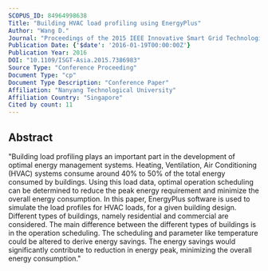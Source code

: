 ```yaml
---
SCOPUS_ID: 84964998638
Title: "Building HVAC load profiling using EnergyPlus"
Author: "Wang D."
Journal: "Proceedings of the 2015 IEEE Innovative Smart Grid Technologies - Asia, ISGT ASIA 2015"
Publication Date: {'$date': '2016-01-19T00:00:00Z'}
Publication Year: 2016
DOI: "10.1109/ISGT-Asia.2015.7386983"
Source Type: "Conference Proceeding"
Document Type: "cp"
Document Type Description: "Conference Paper"
Affiliation: "Nanyang Technological University"
Affiliation Country: "Singapore"
Cited by count: 11
---
```


## Abstract
"Building load profiling plays an important part in the development of optimal energy management systems. Heating, Ventilation, Air Conditioning (HVAC) systems consume around 40% to 50% of the total energy consumed by buildings. Using this load data, optimal operation scheduling can be determined to reduce the peak energy requirement and minimize the overall energy consumption. In this paper, EnergyPlus software is used to simulate the load profiles for HVAC loads, for a given building design. Different types of buildings, namely residential and commercial are considered. The main difference between the different types of buildings is in the operation scheduling. The scheduling and parameter like temperature could be altered to derive energy savings. The energy savings would significantly contribute to reduction in energy peak, minimizing the overall energy consumption."
